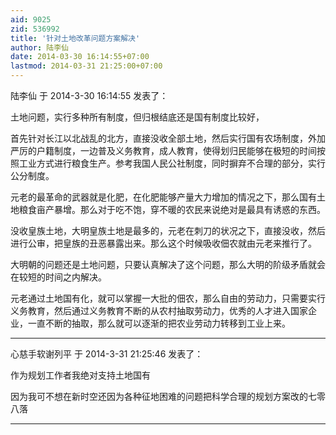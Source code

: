 ```yaml
---
aid: 9025
zid: 536992
title: '针对土地改革问题方案解决'
author: 陆李仙
date: 2014-03-30 16:14:55+07:00
lastmod: 2014-03-31 21:25:00+07:00
---
```


陆李仙 于 2014-3-30 16:14:55 发表了：

土地问题，实行多种所有制度，但归根结底还是国有制度比较好，

首先针对长江以北战乱的北方，直接没收全部土地，然后实行国有农场制度，外加严厉的户籍制度，一边普及义务教育，成人教育，使得划归民能够在极短的时间按照工业方式进行粮食生产。参考我国人民公社制度，同时摒弃不合理的部分，实行公分制度。

元老的最革命的武器就是化肥，在化肥能够产量大力增加的情况之下，那么国有土地粮食亩产暴增。那么对于吃不饱，穿不暖的农民来说绝对是最具有诱惑的东西。

没收皇族土地，大明皇族土地是最多的，元老在刺刀的状况之下，直接没收，然后进行公审，把皇族的丑恶暴露出来。那么这个时候吸收佃农就由元老来推行了。

大明朝的问题还是土地问题，只要认真解决了这个问题，那么大明的阶级矛盾就会在较短的时间之内解决。

元老通过土地国有化，就可以掌握一大批的佃农，那么自由的劳动力，只需要实行义务教育，然后通过义务教育不断的从农村抽取劳动力，优秀的人才进入国家企业，一直不断的抽取，那么就可以逐渐的把农业劳动力转移到工业上来。

---------

心慈手软谢列平 于 2014-3-31 21:25:46 发表了：

作为规划工作者我绝对支持土地国有

因为我可不想在新时空还因为各种征地困难的问题把科学合理的规划方案改的七零八落

---------

